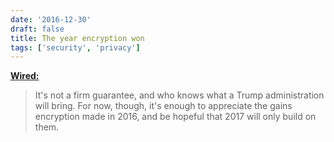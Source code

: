 ```yaml
---
date: '2016-12-30'
draft: false
title: The year encryption won
tags: ['security', 'privacy']
---
```


**[Wired:](https://www.wired.com/2016/12/year-encryption-won/)**

> It's not a firm guarantee, and who knows what a Trump administration will bring. For now, though, it's enough to appreciate the gains encryption made in 2016, and be hopeful that 2017 will only build on them.<!-- excerpt -->
